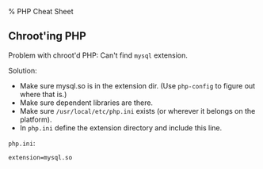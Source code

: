 % PHP Cheat Sheet


## Chroot'ing PHP

Problem with chroot'd PHP: Can't find `mysql` extension.

Solution:

* Make sure mysql.so is in the extension dir. (Use `php-config` to figure
  out where that is.)
* Make sure dependent libraries are there.
* Make sure `/usr/local/etc/php.ini` exists (or wherever it belongs on the
  platform).
* In `php.ini` define the extension directory and include this line.

`php.ini`:

    extension=mysql.so
